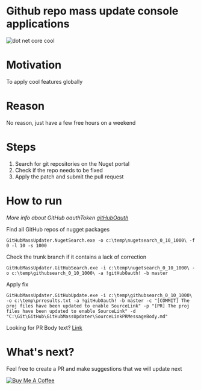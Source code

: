 
Github repo mass update console applications
==============================

![dot net core cool](https://github.com/JTOne123/GitHubMassUpdater/blob/master/dotnetcore.png?raw=true)

# Motivation
To apply cool features globally

# Reason
No reason, just have a few free hours on a weekend

# Steps
1. Search for git repositories on the Nuget portal
2. Check if the repo needs to be fixed
3. Apply the patch and submit the pull request

# How to run

*More info about GitHub oauthToken [gitHubOauth](https://help.github.com/en/github/authenticating-to-github/creating-a-personal-access-token-for-the-command-line)*

Find all GitHub repos of nugget packages
```
GitHubMassUpdater.NugetSearch.exe -o c:\temp\nugetsearch_0_10_1000\ -f 0 -l 10 -s 1000
```

Check the trunk branch if it contains a lack of correction
```
GitHubMassUpdater.GitHubSearch.exe -i c:\temp\nugetsearch_0_10_1000\ -o c:\temp\githubsearch_0_10_1000\ -a !gitHubOauth! -b master
```

Apply fix
```
GitHubMassUpdater.GitHubUpdate.exe -i c:\temp\githubsearch_0_10_1000\ -o c:\temp\prresults.txt -a !gitHubOauth! -b master -c "[COMMIT] The proj files have been updated to enable SourceLink" -p "[PR] The proj files have been updated to enable SourceLink" -d "C:\Git\GitHub\GitHubMassUpdater\SourceLinkPRMessageBody.md"
```

Looking for PR Body text? [Link](https://github.com/JTOne123/GitHubMassUpdater/blob/master/SourceLinkPRMessageBody.md)

# What's next?
Feel free to create a PR and make suggestions that we will update next

<a href="https://www.buymeacoffee.com/pauldatsiuk" target="_blank"><img src="https://www.buymeacoffee.com/assets/img/custom_images/purple_img.png" alt="Buy Me A Coffee" style="height: auto !important;width: auto !important;" ></a>